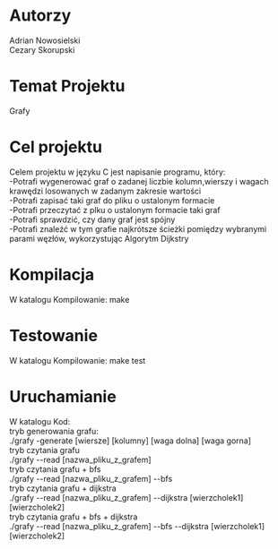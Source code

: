 # Autorzy
Adrian Nowosielski <br/>
Cezary Skorupski
# Temat Projektu	
Grafy
# Cel projektu
Celem projektu w języku C jest napisanie programu, który: <br/>
-Potrafi wygenerować graf o zadanej liczbie kolumn,wierszy i wagach krawędzi losowanych w zadanym zakresie wartości <br/>
-Potrafi zapisać taki graf do pliku o ustalonym formacie <br/>
-Potrafi przeczytać z plku o ustalonym formacie taki graf <br/>
-Potrafi sprawdzić, czy dany graf jest spójny <br/>
-Potrafi znaleźć w tym grafie najkrótsze ścieżki pomiędzy wybranymi parami węzłów, wykorzystując Algorytm Dijkstry <br/>

# Kompilacja
W katalogu Kompilowanie: make
# Testowanie
W katalogu Kompilowanie: make test
# Uruchamianie
W katalogu Kod: <br/>
	tryb generowania grafu: <br/>
		 ./grafy -generate [wiersze] [kolumny] [waga dolna] [waga gorna] <br/>
	tryb czytania grafu<br/>
		 ./grafy --read [nazwa_pliku_z_grafem] <br/>
	tryb czytania grafu + bfs <br/>
		 ./grafy --read [nazwa_pliku_z_grafem] --bfs <br/>
	tryb czytania grafu + dijkstra <br/>
		 ./grafy --read [nazwa_pliku_z_grafem] --dijkstra [wierzcholek1] [wierzcholek2] <br/>
	tryb czytania grafu + bfs + dijkstra <br/>
		 ./grafy --read [nazwa_pliku_z_grafem] --bfs --dijkstra [wierzcholek1] [wierzcholek2] <br/>

